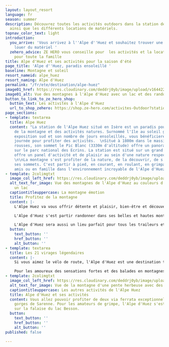 ```yaml
---
layout: layout_resort
language: fr
season: summer
description: Découvrez toutes les activités outdoors dans la station de l'Alpe d'Huez
  ainsi que les différents locations de matériels.
topnav_color_text: light
introduction:
  you_arrive: 'Vous arrivez à l''Alpe d''Huez et souhaitez trouver une activité ou
    louer du matériel '
  zehero_advice: ZE HERO vous conseille pour  les activités et la location des équipements
    pour toute la famille
title: Alpe d'Huez et ses activités pour la saison d'été
page_title: 'Alpe d''Huez, paradis ensoleillé '
baseline: Montagne et soleil
resort_nameid: alpe_huez
resort_naming: Alpe d'Huez
permalink: "/fr/ete/destination/alpe-huez"
image01_href: https://res.cloudinary.com/deddrj0yb/image/upload/v1644227090/website/resorts/alpe%20d%27huez/aurele-mayol-kiW0s-RMIDk-unsplash_lzygte.jpg
image01_alt: Vue des montagnes à l'Alpe d'Huez avec un lac et des randonneurs
button_to_link_to_ze_hero_shop:
  button_text: Les activités à l'Alpe d'Huez
  url_to_shop_zehero: https://shop.ze-hero.com/activites-Outdoor?station=Alpe+d%27Huez&calessonstype=all&catypegenderlistsummer=all&calessonsactivitytype=all&start-date=
page_sections:
- template: textarea
  title: Alpe Huez
  content: "La station de l'Alpe Huez situé en Isère est un paradis pour les amoureux
    de la montagne et des activités natures. Surnommé l'île au soleil grâce à son
    exposition sud et son nombre de jours ensoleillés, vous bénéficierez de belle
    journée pour profiter des activités.  \nSitué à 1800m dans le massif des grandes
    rousses, son sommet le Pic Blanc (3330m d'altitude) offre un panorama d'exception
    sur le parc national des Ecrins. La station est situé sur un grand plateau et
    offre un panel d'activité et de plaisir au sein d'une nature respecté et protégé.
    \n\nLa montagne s'est profiter de la nature, de la découvrir, de s'en aller sur
    ses sommets. C'est partir à pied, en courant, en roulant, en grimpant, seul, entre
    amis ou en famille dans l'environnement incroyable de l'Alpe d'Huez."
- template: 2colimgtxt
  image_col_left_href: https://res.cloudinary.com/deddrj0yb/image/upload/v1644227091/website/resorts/alpe%20d%27huez/antoine-petitteville-Uw3Cq3s3efQ-unsplash_m0eol6.jpg
  alt_text_for_image: Vue des montagnes de l'Alpe d'Huez au couleurs d'automne avec
    un lac
  captiontitleuppercase: La montagne émotion
  title: Profitez de la montagne
  content: |-
    L'Alpe Huez va vous offrir détente et plaisir, bien-être et découverte, sport et sensation. Vous ne serez pas sur la côte d'azur mais vous pourrez surement voir une belle mer de nuage. Cette station va s'engager au près des familles avec son Label Famille Plus. Que vous séjournez entre amis, en couple, seul vous trouverez vos activités préférés dans la station de l'Alpe Huez.

    L'Alpe d'Huez s'est partir randonner dans ses belles et hautes montagnes. Dans le massif des Grandes Rousses, vous y trouverez de nombreuses randonnées pour tous les niveaux. Elle offre environ 250km de sentier balisé. C'est également des lacs d'altitudes, le Pic Blanc à 3330m d'altitude, une nature protégée. Vous pourrez également profiter des remontés mécaniques pour diversifier vos balades, partir de plus haut en altitude. Réservez une randonnée avec un accompagnateur montagne afin de découvrir la faune et la flore des montagnes de l'Alpe d'Huez. Partez à la rencontre des éleveurs de vache et de mouton, découvrez les refuges de montagnes, randonnez quelques heures ou partez plusieurs jours.

    L'Alpe d'Huez sera aussi un lieu parfait pour tous les traileurs et coureurs qui voudront profiter des sentiers.
  button:
    text_button: ''
    href_button: ''
    alt_button: ''
- template: textarea
  title: Les 21 virages légendaires
  content: |-
    Si vous aimez le vélo de route, l'Alpe d'Huez est une destination très connu du monde du cyclisme. La fameuse montée de l'Alpe d'Huez et ses 21 virages est une montée mythique. Vous trouverez un grand nombre de parcours de vélo de route à traverser l'Oisans et l'Isère.

    Pour les amoureux des sensations fortes et des balades en montagnes, l'Alpe d'Huez est une station incroyable pour la pratique du VTT. Elle offre de nombreuses piste d'enduro, de x-countries pour les débutants et aussi pour les experts. Des espaces ludiques permettront aux débutants et aux enfants d'apprendre le VTT. Partez également profiter des sentiers en VTT électrique.
- template: 2colimgtxt
  image_col_left_href: https://res.cloudinary.com/deddrj0yb/image/upload/v1644227091/website/resorts/alpe%20d%27huez/louis-derrac-2rUtBFrq-H0-unsplash_xrtuax.jpg
  alt_text_for_image: Vue de la montagne d'une pente herbeuse avec des fleurs de montagnes
  captiontitleuppercase: Les autres activités de l'Alpe Huez
  title: Alpe d'Huez et ses activités
  content: Vous allez pouvoir profiter de deux via ferrata exceptionnelles dans les
    gorges de Sarenne. Pour les amateurs de grimpe, l'Alpe d'Huez s'est 150 voies
    sur la falaise du lac Besson.
  button:
    text_button: ''
    href_button: ''
    alt_button: ''
published: false

---
```

